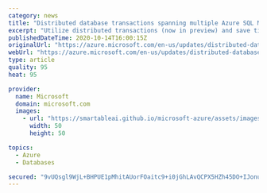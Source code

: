 ```yaml
---
category: news
title: "Distributed database transactions spanning multiple Azure SQL Managed Instances"
excerpt: "Utilize distributed transactions (now in preview) and save time when migrating existing applications that require this capability as it eliminates the need to change application code and to perform extensive testing. "
publishedDateTime: 2020-10-14T16:00:15Z
originalUrl: "https://azure.microsoft.com/en-us/updates/distributed-database-transactions-spanning-multiple-azure-sql-managed-instances/"
webUrl: "https://azure.microsoft.com/en-us/updates/distributed-database-transactions-spanning-multiple-azure-sql-managed-instances/"
type: article
quality: 95
heat: 95

provider:
  name: Microsoft
  domain: microsoft.com
  images:
    - url: "https://smartableai.github.io/microsoft-azure/assets/images/organizations/microsoft.com-50x50.jpg"
      width: 50
      height: 50

topics:
  - Azure
  - Databases

secured: "9vUQsgl9WjL+BHPUE1pMhitAUorFOaitc9+i0jGhLAvQCPX5HZh45DO+IJonu6r+uCWhTHSDUP+oW18VuvUyDH8PJUtyWsIcDF5wfhp55OccnorPehVqA9hlOCZsyPW2A1BiBWhaZbDk73nQGcZzDDVWPnvvodOmIMeabKWoN7rHINDYn57YFbGfvCHsLExoXvqMuDg6fyQnEgc0XxCFMMAEjR1hsnvm+UMJaU11DrPXg3VgRGUEkpQsQBobvndv60rtjbTC4MG/SbPoaF/lvIa2DTvIeMDuSDDgJtBWCnPLHifBpgycWLqs4AN335c1A+2eVglZlW6n1doa51oavhDDrjHqHz/zeGs1FNf2b6g=;20WJuk47E8KPum9K+s5v/w=="
---
```


